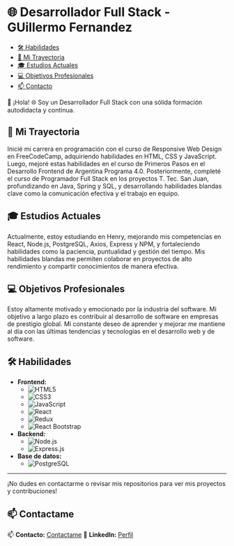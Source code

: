 # 🌐 Desarrollador Full Stack - GUillermo Fernandez 

- [🛠 Habilidades](#-habilidades)
- [🚀 Mi Trayectoria](#-mi-trayectoria)
- [🎓 Estudios Actuales](#-estudios-actuales)
- [💻 Objetivos Profesionales](#-objetivos-profesionales)
- [📫 Contacto](#-contactame)

👋 ¡Hola! 
🌐 Soy un Desarrollador Full Stack con una sólida formación autodidacta y continua.

## 🚀 Mi Trayectoria

Inicié mi carrera en programación con el curso de Responsive Web Design en FreeCodeCamp, adquiriendo habilidades en HTML, CSS y JavaScript. Luego, mejoré estas habilidades en el curso de Primeros Pasos en el Desarrollo Frontend de Argentina Programa 4.0. Posteriormente, completé el curso de Programador Full Stack en los proyectos T. Tec. San Juan, profundizando en Java, Spring y SQL, y desarrollando habilidades blandas clave como la comunicación efectiva y el trabajo en equipo.

## 🎓 Estudios Actuales

Actualmente, estoy estudiando en Henry, mejorando mis competencias en React, Node.js, PostgreSQL, Axios, Express y NPM, y fortaleciendo habilidades como la paciencia, puntualidad y gestión del tiempo. Mis habilidades blandas me permiten colaborar en proyectos de alto rendimiento y compartir conocimientos de manera efectiva.

## 💻 Objetivos Profesionales

Estoy altamente motivado y emocionado por la industria del software. Mi objetivo a largo plazo es contribuir al desarrollo de software en empresas de prestigio global. Mi constante deseo de aprender y mejorar me mantiene al día con las últimas tendencias y tecnologías en el desarrollo web y de software.

## 🛠 Habilidades

- **Frontend:**
  - ![HTML5](https://img.shields.io/badge/HTML5-E34F26?style=for-the-badge&logo=html5&logoColor=white)
  - ![CSS3](https://img.shields.io/badge/CSS3-1572B6?style=for-the-badge&logo=css3&logoColor=white)
  - ![JavaScript](https://img.shields.io/badge/JavaScript-F7DF1E?style=for-the-badge&logo=javascript&logoColor=black)
  - ![React](https://img.shields.io/badge/React-61DAFB?style=for-the-badge&logo=react&logoColor=black)
  - ![Redux](https://img.shields.io/badge/Redux-764ABC?style=for-the-badge&logo=redux&logoColor=white)
  - ![React Bootstrap](https://img.shields.io/badge/React%20Bootstrap-563D7C?style=for-the-badge&logo=bootstrap&logoColor=white)
- **Backend:**
  - ![Node.js](https://img.shields.io/badge/Node.js-339933?style=for-the-badge&logo=nodedotjs&logoColor=white)
  - ![Express.js](https://img.shields.io/badge/Express.js-000000?style=for-the-badge&logo=express&logoColor=white)
- **Base de datos:**
  - ![PostgreSQL](https://img.shields.io/badge/PostgreSQL-336791?style=for-the-badge&logo=postgresql&logoColor=white)

---

¡No dudes en contactarme o revisar mis repositorios para ver mis proyectos y contribuciones!

## 📫 Contactame

📫 **Contacto:** [Contactame](gecozzi87@gmail.com)
🔗 **LinkedIn:** [Perfil](https://www.linkedin.com/in/guillermo-fern%C3%A1ndez-703b50267)
